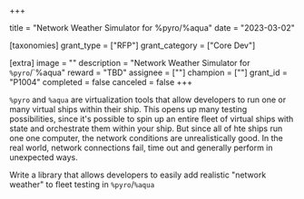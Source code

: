 +++

title = "Network Weather Simulator for %pyro/%aqua"
date = "2023-03-02"

[taxonomies]
grant_type = ["RFP"]
grant_category = ["Core Dev"]

[extra]
image = ""
description = "Network Weather Simulator for `%pyro`/`%aqua"
reward = "TBD"
assignee = [""]
champion = [""]
grant_id = "P1004"
completed = false
canceled = false
+++

`%pyro` and `%aqua` are virtualization tools that allow developers to run one or many virtual ships within their ship. This opens up many testing possibilities, since it's possible to spin up an entire fleet of virtual ships with state and orchestrate them within your ship. But since all of hte ships run one one computer, the network conditions are unrealistically good. In the real world, network connections fail, time out and generally perform in unexpected ways.

Write a library that allows developers to easily add realistic "network weather" to fleet testing in `%pyro`/`%aqua`

